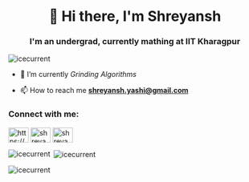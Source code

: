 <h1 align="center">👋 Hi there, I'm Shreyansh</h1>
<h3 align="center">I'm an undergrad, currently mathing at IIT Kharagpur</h3>

<p align="left"> <img src="https://komarev.com/ghpvc/?username=icecurrent&label=Profile%20views&color=0e75b6&style=flat" alt="icecurrent" /> </p>

- 🌱 I’m currently *Grinding Algorithms*

- 📫 How to reach me **shreyansh.yashi@gmail.com**

<h3 align="left">Connect with me:</h3>
<p align="left">
<a href="https://linkedin.com/in/shreyansh-kumar-sharma-63a6aa223/" target="blank"><img align="center" src="https://raw.githubusercontent.com/rahuldkjain/github-profile-readme-generator/master/src/images/icons/Social/linked-in-alt.svg" alt="https://www.linkedin.com/in/shreyansh-kumar-sharma-63a6aa223/" height="30" width="40" /></a>
<a href="https://instagram.com/shreyansh_1347" target="blank"><img align="center" src="https://raw.githubusercontent.com/rahuldkjain/github-profile-readme-generator/master/src/images/icons/Social/instagram.svg" alt="shreyansh_1347" height="30" width="40" /></a>
<a href="https://codeforces.com/profile/shreyansh_1347" target="blank"><img align="center" src="https://raw.githubusercontent.com/rahuldkjain/github-profile-readme-generator/master/src/images/icons/Social/codeforces.svg" alt="shreyansh_1347" height="30" width="40" /></a>
</p>

<p><img align="left" src="https://github-readme-stats.vercel.app/api/top-langs?username=icecurrent&show_icons=true&theme=synthwave&locale=en&layout=compact" alt="icecurrent" /></p>

<p>&nbsp;<img align="center" src="https://github-readme-stats.vercel.app/api?username=icecurrent&show_icons=true&theme=synthwave&locale=en" alt="icecurrent" /></p>


<p><img align="center" src="https://github-readme-streak-stats.herokuapp.com/?user=icecurrent&theme=dark" alt="icecurrent" /></p>
